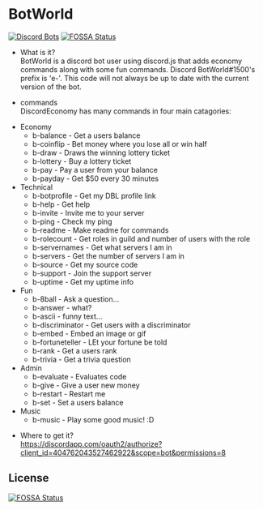 # BotWorld

[![Discord Bots](https://discordbots.org/api/widget/404762043527462922.svg)](https://discordbots.org/bot/404762043527462922)
[![FOSSA Status](https://app.fossa.io/api/projects/git%2Bgithub.com%2FNicksWorld%2FBotWorld.svg?type=shield)](https://app.fossa.io/projects/git%2Bgithub.com%2FNicksWorld%2FBotWorld?ref=badge_shield)

 - What is it?<br>
 BotWorld is a discord bot user using discord.js that adds economy commands along with some fun commands. Discord BotWorld#1500's prefix is 'e-'. This code will not always be up to date with the current version of the bot.
 
 - commands<br>
 DiscordEconomy has many commands in four main catagories:
* Economy<br>
    * b-balance - Get a users balance<br>
    * b-coinflip - Bet money where you lose all or win half<br>
    * b-draw - Draws the winning lottery ticket<br>
    * b-lottery - Buy a lottery ticket<br>
    * b-pay - Pay a user from  your balance<br>
    * b-payday - Get $50 every 30 minutes<br>
* Technical<br>
    * b-botprofile - Get my DBL profile link<br>
    * b-help - Get help<br>
    * b-invite - Invite me to your server<br>
    * b-ping - Check my ping<br>
    * b-readme - Make readme for commands<br>
    * b-rolecount - Get roles in guild and number of users with the role<br>
    * b-servernames - Get what servers I am in<br>
    * b-servers - Get the number of servers I am in<br>
    * b-source - Get my source code<br>
    * b-support - Join the support server<br>
    * b-uptime - Get my uptime info<br>
* Fun<br>
    * b-8ball - Ask a question...<br>
    * b-answer - what?<br>
    * b-ascii - funny text...<br>
    * b-discriminator - Get users with a discriminator<br>
    * b-embed - Embed an image or gif<br>
    * b-fortuneteller - LEt your fortune be told<br>
    * b-rank - Get a users rank<br>
    * b-trivia - Get a trivia question<br>
* Admin<br>
    * b-evaluate - Evaluates code<br>
    * b-give - Give a user new money<br>
    * b-restart - Restart me<br>
    * b-set - Set a users balance<br>
* Music<br>
    * b-music - Play some good music! :D<br>
 - Where to get it?<br>
 https://discordapp.com/oauth2/authorize?client_id=404762043527462922&scope=bot&permissions=8



## License
[![FOSSA Status](https://app.fossa.io/api/projects/git%2Bgithub.com%2FNicksWorld%2FBotWorld.svg?type=large)](https://app.fossa.io/projects/git%2Bgithub.com%2FNicksWorld%2FBotWorld?ref=badge_large)